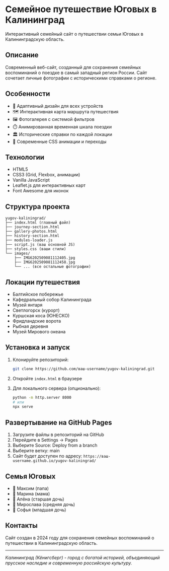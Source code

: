 # Семейное путешествие Юговых в Калининград

Интерактивный семейный сайт о путешествии семьи Юговых в Калининградскую область.

## Описание

Современный веб-сайт, созданный для сохранения семейных воспоминаний о поездке в самый западный регион России. Сайт сочетает личные фотографии с историческими справками о регионе.

## Особенности

- 📱 Адаптивный дизайн для всех устройств
- 🗺️ Интерактивная карта маршрута путешествия
- 🖼️ Фотогалерея с системой фильтров
- ⏱️ Анимированная временная шкала поездки
- 🏛️ Исторические справки по каждой локации
- 🎨 Современные CSS анимации и переходы

## Технологии

- HTML5
- CSS3 (Grid, Flexbox, анимации)
- Vanilla JavaScript
- Leaflet.js для интерактивных карт
- Font Awesome для иконок

## Структура проекта

```
yugov-kaliningrad/
├── index.html (главный файл)
├── journey-section.html
├── gallery-photos.html  
├── history-section.html
├── modules-loader.js
├── script.js (ваш основной JS)
├── styles.css (ваши стили)
└── images/
    ├── IMG6202509081112405.jpg
    ├── IMG6202509081112458.jpg
    └── ... (все остальные фотографии)

```
## Локации путешествия

- Балтийское побережье
- Кафедральный собор Калининграда
- Музей янтаря
- Светлогорск (курорт)
- Куршская коса (ЮНЕСКО)
- Фридландские ворота
- Рыбная деревня
- Музей Мирового океана

## Установка и запуск

1. Клонируйте репозиторий:
   ```bash
   git clone https://github.com/ваш-username/yugov-kaliningrad.git
   ```

2. Откройте `index.html` в браузере

3. Для локального сервера (опционально):
   ```bash
   python -m http.server 8000
   # или
   npx serve
   ```

## Развертывание на GitHub Pages

1. Загрузите файлы в репозиторий на GitHub
2. Перейдите в Settings → Pages
3. Выберите Source: Deploy from a branch
4. Выберите ветку: main
5. Сайт будет доступен по адресу: `https://ваш-username.github.io/yugov-kaliningrad/`

## Семья Юговых

- 👨 Максим (папа)
- 👩 Марина (мама)
- 👧 Алёна (старшая дочь)
- 👧 Мирослава (средняя дочь)
- 👧 Софья (младшая дочь)

## Контакты

Сайт создан в 2024 году для сохранения семейных воспоминаний о путешествии в Калининградскую область.

---

*Калининград (Кёнигсберг) - город с богатой историей, объединяющий прусское наследие и современную российскую культуру.*
